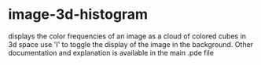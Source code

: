 # image-3d-histogram
displays the color frequencies of an image as a cloud of colored cubes in 3d space
use 'I' to toggle the display of the image in the background. Other documentation and explanation is available in the main .pde file
